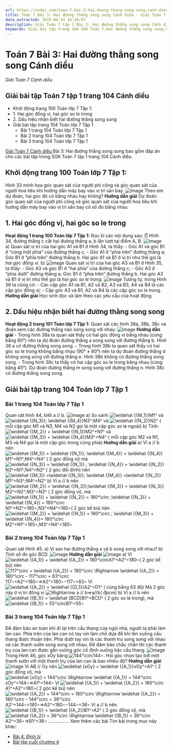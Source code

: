 ```yaml
---
url: https://vndoc.com/toan-7-bai-3-hai-duong-thang-song-song-canh-dieu-271440
title: Toán 7 Bài 3: Hai đường thẳng song song Cánh diều - Giải Toán 7 Cánh diều - VnDoc.com
date_extracted: 2025-04-14 16:16:07
description: Giải Toán 7 tập 1 Bài 3: Hai đường thẳng song song Cánh diều bao gồm đáp án chi tiết cho các câu hỏi trong SGK Toán 7 tập 1, mời các bạn tham khảo.
keywords: Giải bài tập trang 104 SGK Toán 7,Hai đường thẳng song song,Giải bài tập Toán lớp 7,giải bài tập toán lớp 7 tập 1,giải toán 7,giải bài tập toán 7,giải toán lớp 7,giai toan 7,toan 7,sgk toán 7,toán lớp 7 Bài 3 Hai đường thẳng song song,giải toán 7 bài 1 cánh diều,giải toán 7 Bài 3 Hai đường thẳng song song,giải toán 7 cánh diều
---
```


# Toán 7 Bài 3: Hai đường thẳng song song Cánh diều
 _Giải Toán 7 Cánh diều_
## Giải bài tập Toán 7 tập 1 trang 104 Cánh diều
  * Khởi động trang 100 Toán lớp 7 Tập 1:
  * 1\. Hai góc đồng vị, hai góc so le trong
  * 2\. Dấu hiệu nhận biết hai đường thằng song song
  * Giải bài tập trang 104 Toán lớp 7 Tập 1
    * Bài 1 trang 104 Toán lớp 7 Tập 1
    * Bài 2 trang 104 Toán lớp 7 Tập 1
    * Bài 3 trang 104 Toán lớp 7 Tập 1

[Giải Toán 7 Cánh diều ](<https://vndoc.com/toan-7-canh-dieu>)Bài 3: Hai đường thẳng song song bao gồm đáp án cho các bài tập trong SGK Toán 7 tập 1 trang 104 Cánh diều.
## **Khởi động trang 100 Toán lớp 7 Tập 1:**
Hình 33 minh họa góc quan sát của người phi công và góc quan sát của người hoa tiêu khi hướng dẫn máy bay vào vị trí sân bay.
![image](https://i.vdoc.vn/data/image/2024/05/16/khoi-dong-trang-100-toan-7-tap-1-128521.png)
Theo em dự đoán, hai góc đó có bằng nhau hay không?
**Hướng dẫn giải**
Dự đoán: góc quan sát của người phi công và góc quan sát của người hoa tiêu khi hướng dẫn máy bay vào vị trí sân bay có số đo bằng nhau.
## **1\. Hai góc đồng vị, hai góc so le trong**
**Hoạt động 1 trang 100 Toán lớp 7 Tập 1:** Đọc kĩ các nội dung sau:
Ở Hình 34, đường thẳng c cắt hai đường thẳng a, b lần lượt tại điểm A, B.
![image](https://i.vdoc.vn/data/image/2024/05/16/hoat-dong-1-trang-100-toan-7-tap-1-128525.png)
a\) Quan sát vị trí của hai góc A1 và B1 ở Hình 34, ta thấy:
\- Góc A1 và góc B1 ở “cùng một phía” của đường thẳng c;
\- Góc A1 ở “phía trên” đường thẳng a;
Góc B1 ở “phía trên” đường thẳng b.
Hai góc A1 và B1 ở vị trí như thế gọi là _hai góc đồng vị_.
b\)
![image](https://i.vdoc.vn/data/image/2024/05/16/hoat-dong-1-trang-100-toan-7-tap-1-128526.png)
Quan sát vị trí của hai góc A3 và B1 ở Hình 35, ta thấy:
\- Góc A3 và góc B1 ở “hai phía” của đường thẳng c;
\- Góc A3 ở “phía dưới” đường thẳng a;
Góc B1 ở “phía trên” đường thẳng b.
Hai góc A3 và B1 ở vị trí như thế gọi là _hai góc so le trong_.
![image](https://i.vdoc.vn/data/image/2024/05/16/26-1657613866.png)
Tương tự, trong Hình 36 ta cũng có:
\- Các cặp góc A1 và B1, A2 và B2, A3 và B3, A4 và B4 là các cặp góc đồng vị;
\- Cặp góc A3 và B1, A2 và B4 là các cặp góc so le trong.
**Hướng dẫn giải**
Học sinh đọc và làm theo các yêu cầu của hoạt động.
## **2\. Dấu hiệu nhận biết hai đường thằng song song**
**Hoạt động 2 trang 101 Toán lớp 7 Tập 1:** Quan sát các hình 38a, 38b, 38c và đoán xem các đường thẳng nào song song với nhau:
![image](https://i.vdoc.vn/data/image/2024/05/16/27-1657613899.png)
**Hướng dẫn giải**
\- Trong hình 38a ta quan sát thấy có hai góc đồng vị bằng nhau \(cùng bằng 60°\) nên ta dự đoán đường thẳng a song song với đường thẳng b. Hình 38 a có đường thẳng song song.
\- Trong hình 38b ta quan sát thấy có hai góc so le trong không bằng nhau \(90° ≠ 80°\) nên ta dự đoán đường thẳng d không song song với đường thẳng e. Hình 38b không có đường thẳng song song.
\- Trong hình 38c ta thấy có hai cặp góc so le trong bằng nhau \(cùng bằng 45°\). Dự đoán đường thẳng m song song với đường thẳng n. Hình 38c có đường thẳng song song.
## Giải bài tập **trang 104 Toán lớp 7 Tập 1**
### Bài 1 **trang 104 Toán lớp 7 Tập 1**
Quan sát hình 44, biết a // b.
![image](https://i.vdoc.vn/data/image/2024/05/16/Trang-104-1.png)
a\) So sánh ![\\widehat {{M_1}}](https://i.vdoc.vn/data/image/blank.png)M1^ và ![\\widehat {{N_3}}; \\widehat {{M_4}}](https://i.vdoc.vn/data/image/blank.png)N3^;M4^ và ![\\widehat {{N_2}}](https://i.vdoc.vn/data/image/blank.png)N2^ \( mỗi cặp góc M1 và N3, M4 và N2 gọi là một cặp góc so le ngoài\)
b\) Tính:![\\widehat {{M_2}} + \\widehat {{N_1}}](https://i.vdoc.vn/data/image/blank.png)M2^+N1^ và ![\\widehat {{M_3}} + \\widehat {{N_4}}](https://i.vdoc.vn/data/image/blank.png)M3^+N4^ \( mỗi cặp góc M2 và N1, M3 và N4 gọi là một cặp góc trong cùng phía\)
**Hướng dẫn giải**
a\) Vì a // b nên ![\\widehat {{M_1}} = \\widehat {{N_1}}; \\widehat {{M_4}} = \\widehat {{N_4}}](https://i.vdoc.vn/data/image/blank.png)M1^=N1^;M4^=N4^ \( 2 góc đồng vị\) mà ![\\widehat {{N_3}} = \\widehat {{N_1}} ; \\widehat {{N_4}} = \\widehat {{N_2}}](https://i.vdoc.vn/data/image/blank.png)N3^=N1^;N4^=N2^ \( 2 góc đối đỉnh\) nên ![\\widehat {{M_1}} =\\widehat {{N_3}}; \\widehat {{M_4}} =\\widehat {{N_2}}](https://i.vdoc.vn/data/image/blank.png)M1^=N3^;M4^=N2^
b\) Vì a // b nên ![\\widehat {{M_2}} = \\widehat {{N_2}};\\widehat {{M_3}} = \\widehat {{N_3}}](https://i.vdoc.vn/data/image/blank.png)M2^=N2^;M3^=N3^ \( 2 góc đồng vị\), mà ![\\widehat {{N_1}} + \\widehat {{N_2}} = 180^\\circ ;\\widehat {{N_3}} + \\widehat {{N_4}} = 180^\\circ](https://i.vdoc.vn/data/image/blank.png)N1^+N2^=180∘;N3^+N4^=180∘\( 2 góc kề bù\) nên ![\\widehat {{M_2}} + \\widehat {{N_1}} = 180^\\circ ; \\widehat {{M_3}} + \\widehat {{N_4}}= 180^\\circ](https://i.vdoc.vn/data/image/blank.png)M2^+N1^=180∘;M3^+N4^=180∘
### Bài 2 **trang 104 Toán lớp 7 Tập 1**
Quan sát Hình 45.
a\) Vì sao hai đường thẳng a và b song song với nhau?
b\) Tính số đo góc BCD.
![image](https://i.vdoc.vn/data/image/2024/05/16/Trang-104-2.png)
**Hướng dẫn giải**
![image](https://i.vdoc.vn/data/image/2024/05/16/Trang-104-3.png)
a\) Vì ![\\widehat {{A_1}} + \\widehat {{A_2}} = 180^\\circ](https://i.vdoc.vn/data/image/blank.png)A1^+A2^=180∘\( 2 góc kề bù\) nên ![117^\\circ + \\widehat {{A_2}} = 180^\\circ \\Rightarrow \\widehat {{A_2}} = 180^\\circ - 117^\\circ = 63^\\circ](https://i.vdoc.vn/data/image/blank.png)117∘+A2^=180∘⇒A2^=180∘−117∘=63∘
Vì ![\\widehat {{A_2}} = \\widehat {{D_1}}](https://i.vdoc.vn/data/image/blank.png)A2^=D1^ \( cùng bằng 63 độ\)
Mà 2 góc này ở vị trí đồng vị
![\\Rightarrow a // b](https://i.vdoc.vn/data/image/blank.png)⇒a//b\( đpcm\)
b\) Vì a // b nên ![\\widehat {{B_1}} = \\widehat {BCD}](https://i.vdoc.vn/data/image/blank.png)B1^=BCD^ \( 2 góc so le trong\), mà ![\\widehat {{B_1}} = 55^\\circ](https://i.vdoc.vn/data/image/blank.png)B1^=55∘
### Bài 3 **trang 104 Toán lớp 7 Tập 1**
Để đảm bảo an toàn khi đi lại trên cầu thang của ngôi nhà, người ta phải làm lan can. Phía trên của lan can có tay vịn làm chỗ dựa để khi lên xuống cầu thang được thuận tiện. Phía dưới tay vịn là các thanh trụ song song với nhau và các thanh sườn song song với nhau. Để đảm bảo chắc chắn thì các thanh trụ của lan can được gắn vuông góc cố định xuống bậc cầu thang.
![image](https://i.vdoc.vn/data/image/2024/05/16/Trang-104-4.png)
Trong Hình 46, góc xOy bằng ![144^\\circ](https://i.vdoc.vn/data/image/blank.png)144∘. Hỏi góc nhọn tạo bởi một thanh sườn với một thanh trụ của lan can là bao nhiêu độ?
**Hướng dẫn giải**
![image](https://i.vdoc.vn/data/image/2024/05/16/Trang-104-5.png)
Vì AB // Oy nên ![\\widehat {xOy} = \\widehat {{A_1}}](https://i.vdoc.vn/data/image/blank.png)xOy^=A1^ \( 2 góc đồng vị\), mà ![\\widehat {xOy} = 144^\\circ \\Rightarrow \\widehat {{A_1}} = 144^\\circ](https://i.vdoc.vn/data/image/blank.png)xOy^=144∘⇒A1^=144∘
Vì ![\\widehat {{A_1}} + \\widehat {{A_2}} = 180^\\circ](https://i.vdoc.vn/data/image/blank.png)A1^+A2^=180∘\( 2 góc kề bù\) nên ![\\widehat {{A_2}} + 144^\\circ = 180^\\circ \\Rightarrow \\widehat {{A_2}} = 180^\\circ - 144^\\circ = 36^\\circ](https://i.vdoc.vn/data/image/blank.png)A2^+144∘=180∘⇒A2^=180∘−144∘=36∘
Vì a // b nên ![\\widehat {{B_1}} = \\widehat {{A_2}}](https://i.vdoc.vn/data/image/blank.png)B1^=A2^ \( 2 góc đồng vị\), mà ![\\widehat {{A_2}} = 36^\\circ \\Rightarrow \\widehat {{B_1}} = 36^\\circ](https://i.vdoc.vn/data/image/blank.png)A2^=36∘⇒B1^=36∘
................
Xem thêm các bài Tìm bài trong mục này khác:
  * [Bài 4: Định lý ](</toan-7-bai-4-dinh-ly-271445>)
  * [Bài tập cuối chương 4](</toan-7-bai-tap-cuoi-chuong-4-canh-dieu-271450>)

